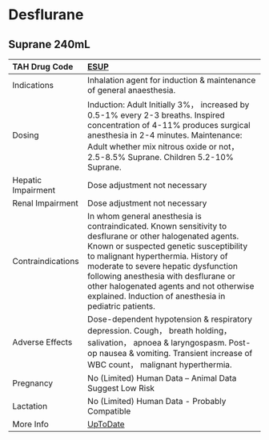 # Desflurane

## Suprane 240mL

| TAH Drug Code      | [ESUP](https://www.tahsda.org.tw/drugs/hissearch.php?drug_code=ESUP)                                                                                                                                                                                                                                                                                                            |
|:-------------------|:--------------------------------------------------------------------------------------------------------------------------------------------------------------------------------------------------------------------------------------------------------------------------------------------------------------------------------------------------------------------------------|
| Indications        | Inhalation agent for induction & maintenance of general anaesthesia.                                                                                                                                                                                                                                                                                                            |
| Dosing             | Induction: Adult Initially 3%， increased by 0.5-1% every 2-3 breaths. Inspired concentration of 4-11% produces surgical anesthesia in 2-4 minutes. Maintenance: Adult whether mix nitrous oxide or not， 2.5-8.5% Suprane. Children 5.2-10% Suprane.                                                                                                                           |
| Hepatic Impairment | Dose adjustment not necessary                                                                                                                                                                                                                                                                                                                                                   |
| Renal Impairment   | Dose adjustment not necessary                                                                                                                                                                                                                                                                                                                                                   |
| Contraindications  | In whom general anesthesia is contraindicated. Known sensitivity to desflurane or other halogenated agents. Known or suspected genetic susceptibility to malignant hyperthermia. History of moderate to severe hepatic dysfunction following anesthesia with desflurane or other halogenated agents and not otherwise explained. Induction of anesthesia in pediatric patients. |
| Adverse Effects    | Dose-dependent hypotension & respiratory depression. Cough， breath holding， salivation， apnoea & laryngospasm. Post-op nausea & vomiting. Transient increase of WBC count， malignant hyperthermia.                                                                                                                                                                          |
| Pregnancy          | No (Limited) Human Data – Animal Data Suggest Low Risk                                                                                                                                                                                                                                                                                                                          |
| Lactation          | No (Limited) Human Data - Probably Compatible                                                                                                                                                                                                                                                                                                                                   |
| More Info          | [UpToDate](https://www.uptodate.com/contents/desflurane-drug-information)                                                                                                                                                                                                                                                                                                       |

